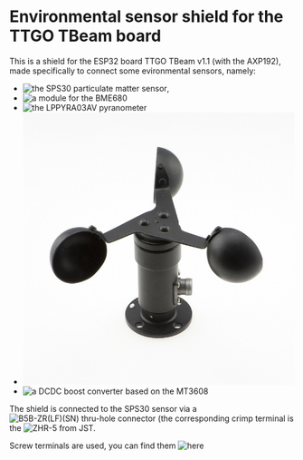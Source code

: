 # Environmental sensor shield for the TTGO TBeam board

This is a shield for the ESP32 board TTGO TBeam v1.1 (with the AXP192), made specifically to connect some evironmental sensors, namely:

- ![the SPS30 particulate matter sensor](https://cdn.sos.sk/imagecache/product-detail/15/2c/f8cca476/sps30-2.jpg),
- ![a module for the BME680](https://imgaz.staticbg.com/thumb/large/oaupload/banggood/images/35/12/1fcaecdb-999a-4006-813b-76e5a3f78d3c.JPG.webp)
- ![the LPPYRA03AV pyranometer](https://deltaohm.lingacms.nl/upload/do_90fj3lks/images/products/lppyra03av-klasse-2-pyranometer-vlgs-iso-9060-compleet-met-waterpas-en-kalibratie-rapport-op-aanvraag-5-of-10-meter-kabel-met-connectors-uitgang-01vdc-05vdc-010vdc_2_rwJdjr.jpg)
- ![the SEN0170 anemometer](https://raw.githubusercontent.com/DFRobot/DFRobotMediaWikiImage/master/Image/SEN0170_windspeedmeter_800x800.jpg)
- ![a DCDC boost converter based on the MT3608](https://www.componentsinfo.com/wp-content/uploads/2020/04/mt3608-module-pinout-specs.jpg)

The shield is connected to the SPS30 sensor via a ![B5B-ZR(LF)(SN) thru-hole connector](https://www.digikey.it/product-detail/it/jst-sales-america-inc/B5B-ZR-LF-SN/455-1660-ND/926567) (the corresponding crimp terminal is the ![ZHR-5](https://www.digikey.it/product-detail/it/jst-sales-america-inc/ZHR-5/455-1201-ND/608642) from JST.

Screw terminals are used, you can find them ![here](https://www.amazon.it/gp/product/B07RR7D267/ref=ppx_yo_dt_b_asin_title_o03_s00?ie=UTF8&psc=1)